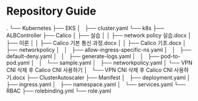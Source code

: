 # Repository Guide
.
└── Kubernetes
    ├── EKS
    │   ├── cluster.yaml
    └── k8s
        ├── ALBController
        ├── Calico
        │   ├── 실습
        │   │   ├── network policy 실습.docx
        │   ├── 이론
        │   │   ├── Calico 기본 통신 과정.docx
        │   │   ├── Calico 기초.docx
        │   ├── networkpolicy
        │   │   ├── allow-ingress-specific-ns.yaml
        │   │   ├── default-deny.yaml
        │   │   ├── generate-logs.yaml
        │   │   ├── pod-to-pod.yaml
        │   │   └── sample.yaml
        │   ├── networkpolicy.yaml
        │   └── VPN CNI 삭제 후 Calico CNI 사용하기
        │       └── VPN CNI 삭제 후 Calico CNI 사용하기.docx
        ├── ClusterAutoscaler
        ├── Manifest
        │   ├── deployment.yaml
        │   ├── ingress.yaml
        │   ├── namespace.yaml
        │   └── services.yaml
        └── RBAC
            ├── rolebinding.yml
            └── role.yaml
